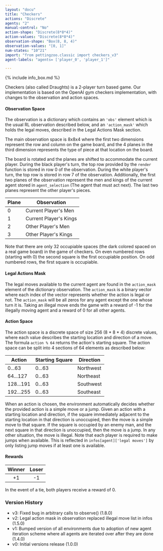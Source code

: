 ```yaml
---
layout: "docu"
title: "Checkers"
actions: "Discrete"
agents: "2"
manual-control: "No"
action-shape: "Discrete(8*8*4)"
action-values: "Discrete(8*8*4)"
observation-shape: "Box(8, 8, 4)"
observation-values: "[0, 1]"
num-states: "10^21"
import: "from pettingzoo.classic import checkers_v3"
agent-labels: "agents= ['player_0', 'player_1']"

---
```


{% include info_box.md %}



Checkers (also called Draughts) is a 2-player turn based game. Our implementation is based on the OpenAI gym checkers implementation, with changes to the observation and action spaces.

#### Observation Space

The observation is a dictionary which contains an `'obs'` element which is the usual RL observation described below, and an  `'action_mask'` which holds the legal moves, described in the Legal Actions Mask section.

The main observation space is 8x8x4 where the first two dimensions represent the row and column on the game board, and the 4 planes in the third dimension represents the type of piece at that location on the board.

The board is rotated and the planes are shifted to accommodate the current player. During the black player's turn, the top row provided by the `render` function is stored in row 0 of the observation. During the white player's turn, the top row is stored in row 7 of the observation. Additionally, the first two planes of the observation represent the men and kings of the current agent stored in `agent_selection` (The agent that must act next). The last two planes represent the other player's pieces.

| Plane | Observation            |
| ----- | ---------------------- |
| 0     | Current Player's Men   |
| 1     | Current Player's Kings |
| 2     | Other Player's Men     |
| 3     | Other Player's Kings   |

Note that there are only 32 occupiable spaces (the dark colored spaced on a real game board) in the game of checkers. On even numbered rows (starting with 0) the second square is the first occupiable position. On odd numbered rows, the first square is occupiable.

#### Legal Actions Mask

The legal moves available to the current agent are found in the `action_mask` element of the dictionary observation. The `action_mask` is a binary vector where each index of the vector represents whether the action is legal or not. The `action_mask` will be all zeros for any agent except the one whose turn it is. Taking an illegal move ends the game with a reward of -1 for the illegally moving agent and a reward of 0 for all other agents.

#### Action Space

The action space is a discrete space of size 256 (8 * 8 * 4) discrete values, where each value describes the starting location and direction of a move. The formula `action % 64` returns the action's starting square. The action space can be split into 4 sections of 64 elements as described below:

| Action    | Starting Square | Direction |
| --------- | --------------- | --------- |
| 0...63    | 0...63          | Northwest |
| 64...127  | 0...63          | Northeast |
| 128...191 | 0...63          | Southwest |
| 192...255 | 0...63          | Southeast |

When an action is chosen, the environment automatically decides whether the provided action is a simple move or a jump. Given an action with a starting location and direction, if the square immediately adjacent to the starting location in that direction is unoccupied, then the move is a simple move to that square. If the square is occupied by an enemy man, and the next square in that direction is unoccupied, then the move is a jump. In any other situation, the move is illegal. Note that each player is required to make jumps when available. This is reflected in `infos[agent]['legal moves']` by only listing jump moves if at least one is available.

#### Rewards

| Winner | Loser |
| :----: | :---: |
|   +1   |  -1   |

In the event of a tie, both players receive a reward of 0.


### Version History

* v3: Fixed bug in arbitrary calls to observe() (1.8.0)
* v2: Legal action mask in observation replaced illegal move list in infos (1.5.0)
* v1: Bumped version of all environments due to adoption of new agent iteration scheme where all agents are iterated over after they are done (1.4.0)
* v0: Initial versions release (1.0.0)

